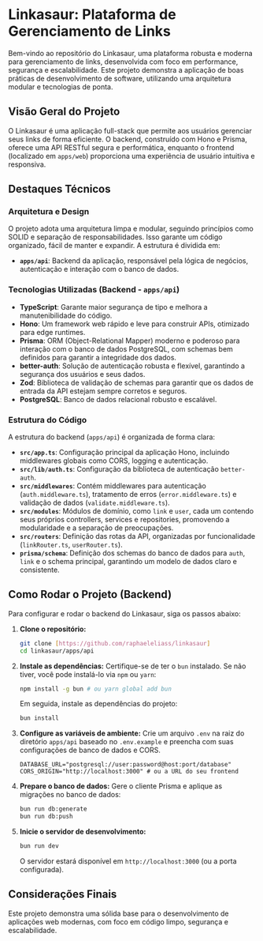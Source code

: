 # Linkasaur: Plataforma de Gerenciamento de Links

Bem-vindo ao repositório do Linkasaur, uma plataforma robusta e moderna para gerenciamento de links, desenvolvida com foco em performance, segurança e escalabilidade. Este projeto demonstra a aplicação de boas práticas de desenvolvimento de software, utilizando uma arquitetura modular e tecnologias de ponta.

## Visão Geral do Projeto

O Linkasaur é uma aplicação full-stack que permite aos usuários gerenciar seus links de forma eficiente. O backend, construído com Hono e Prisma, oferece uma API RESTful segura e performática, enquanto o frontend (localizado em `apps/web`) proporciona uma experiência de usuário intuitiva e responsiva.

## Destaques Técnicos

### Arquitetura e Design

O projeto adota uma arquitetura limpa e modular, seguindo princípios como SOLID e separação de responsabilidades. Isso garante um código organizado, fácil de manter e expandir. A estrutura é dividida em:

-   **`apps/api`**: Backend da aplicação, responsável pela lógica de negócios, autenticação e interação com o banco de dados.

### Tecnologias Utilizadas (Backend - `apps/api`)

-   **TypeScript**: Garante maior segurança de tipo e melhora a manutenibilidade do código.
-   **Hono**: Um framework web rápido e leve para construir APIs, otimizado para edge runtimes.
-   **Prisma**: ORM (Object-Relational Mapper) moderno e poderoso para interação com o banco de dados PostgreSQL, com schemas bem definidos para garantir a integridade dos dados.
-   **better-auth**: Solução de autenticação robusta e flexível, garantindo a segurança dos usuários e seus dados.
-   **Zod**: Biblioteca de validação de schemas para garantir que os dados de entrada da API estejam sempre corretos e seguros.
-   **PostgreSQL**: Banco de dados relacional robusto e escalável.

### Estrutura do Código

A estrutura do backend (`apps/api`) é organizada de forma clara:

-   **`src/app.ts`**: Configuração principal da aplicação Hono, incluindo middlewares globais como CORS, logging e autenticação.
-   **`src/lib/auth.ts`**: Configuração da biblioteca de autenticação `better-auth`.
-   **`src/middlewares`**: Contém middlewares para autenticação (`auth.middleware.ts`), tratamento de erros (`error.middleware.ts`) e validação de dados (`validate.middleware.ts`).
-   **`src/modules`**: Módulos de domínio, como `link` e `user`, cada um contendo seus próprios controllers, services e repositories, promovendo a modularidade e a separação de preocupações.
-   **`src/routers`**: Definição das rotas da API, organizadas por funcionalidade (`linkRouter.ts`, `userRouter.ts`).
-   **`prisma/schema`**: Definição dos schemas do banco de dados para `auth`, `link` e o schema principal, garantindo um modelo de dados claro e consistente.

## Como Rodar o Projeto (Backend)

Para configurar e rodar o backend do Linkasaur, siga os passos abaixo:

1.  **Clone o repositório:**
    ```bash
    git clone [https://github.com/raphaeleliass/linkasaur]
    cd linkasaur/apps/api
    ```

2.  **Instale as dependências:**
    Certifique-se de ter o `bun` instalado. Se não tiver, você pode instalá-lo via `npm` ou `yarn`:
    ```bash
    npm install -g bun # ou yarn global add bun
    ```
    Em seguida, instale as dependências do projeto:
    ```bash
    bun install
    ```

3.  **Configure as variáveis de ambiente:**
    Crie um arquivo `.env` na raiz do diretório `apps/api` baseado no `.env.example` e preencha com suas configurações de banco de dados e CORS.
    ```
    DATABASE_URL="postgresql://user:password@host:port/database"
    CORS_ORIGIN="http://localhost:3000" # ou a URL do seu frontend
    ```

4.  **Prepare o banco de dados:**
    Gere o cliente Prisma e aplique as migrações no banco de dados:
    ```bash
    bun run db:generate
    bun run db:push
    ```

5.  **Inicie o servidor de desenvolvimento:**
    ```bash
    bun run dev
    ```
    O servidor estará disponível em `http://localhost:3000` (ou a porta configurada).

## Considerações Finais

Este projeto demonstra uma sólida base para o desenvolvimento de aplicações web modernas, com foco em código limpo, segurança e escalabilidade.
